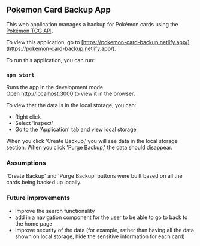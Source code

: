 ## Pokemon Card Backup App

This web application manages a backup for Pokémon cards using the [Pokémon TCG API](https://docs.pokemontcg.io/).

To view this application, go to [https://pokemon-card-backup.netlify.app/](https://pokemon-card-backup.netlify.app/).

To run this application, you can run:

### `npm start`

Runs the app in the development mode.<br />
Open [http://localhost:3000](http://localhost:3000) to view it in the browser.

To view that the data is in the local storage, you can:

- Right click
- Select 'inspect'
- Go to the 'Application' tab and view local storage

When you click 'Create Backup,' you will see data in the local storage section. When you click 'Purge Backup,' the data should disappear.

### Assumptions

'Create Backup' and 'Purge Backup' buttons were built based on all the cards being backed up locally. 

### Future improvements
- improve the search functionality 
- add in a navigation component for the user to be able to go to back to the home page
- improve security of the data (for example, rather than having all the data shown on local storage, hide the sensitive information for each card)
